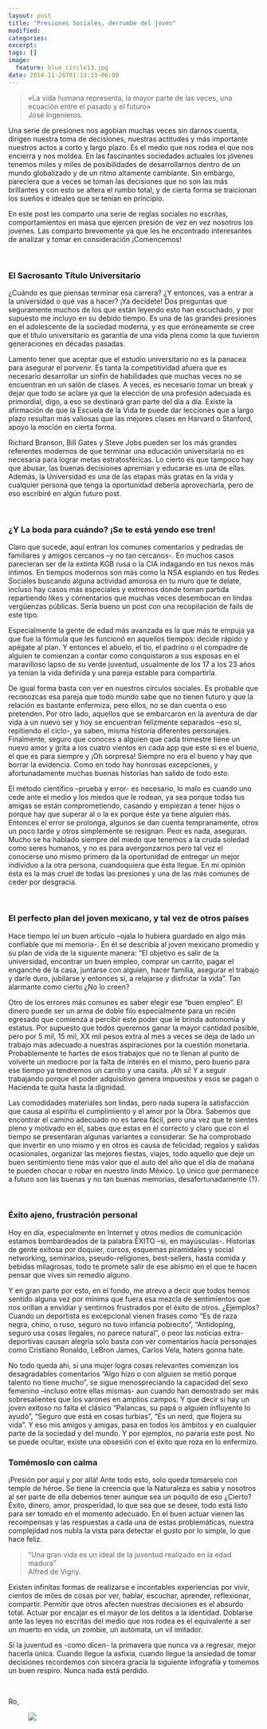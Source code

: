 ```yaml
---
layout: post
title: "Presiones Sociales, derrumbe del joven"
modified:
categories: 
excerpt:
tags: []
image:
  feature: blue_circle13.jpg
date: 2014-11-26T01:13:33-06:00
---
```

<blockquote>
<p>«La vida humana representa, la mayor parte de las veces, una ecuación entre el pasado y el futuro»<br>José Ingenieros.</p>
</blockquote>

<p>Una serie de presiones nos agobian muchas veces sin darnos cuenta, dirigen nuestra toma de decisiones, nuestras actitudes y más importante nuestros actos a corto y largo plazo. Es el medio que nos rodea el que nos encierra y nos moldea. En las fascinantes sociedades actuales los jóvenes tenemos miles y miles de posibilidades de desarrollarnos dentro de un mundo globalizado y de un ritmo altamente cambiante. Sin embargo, pareciera que a veces se toman las decisiones que no son las más brillantes y con esto se altera el rumbo total, y de cierta forma se traicionan los sueños e ideales que se tenían en principio.</p>

<p>En este post les comparto una serie de reglas sociales no escritas, comportamientos en masa que ejercen presión de vez en vez nosotros los jovenes. Las comparto brevemente ya que les he encontrado interesantes de analizar y tomar en consideración ¡Comencemos!</p><br>

<h3>El Sacrosanto Título Universitario</h3>
<p>¿Cuándo es que piensas terminar esa carrera? ¿Y entonces, vas a entrar a la universidad o qué vas a hacer? ¡Ya decídete! Dos preguntas que seguramente muchos de los que están leyendo esto han escuchado, y por supuesto me incluyo en su debido tiempo. Es una de las grandes presiones en el adolescente de la sociedad moderna, y es que erróneamente se cree que el título universitario es garantía de una vida plena como la que tuvieron generaciones en décadas pasadas.</p>

<p>Lamento tener que aceptar que el estudio universitario no es la panacea para asegurar el porvenir. Es tanta la competitividad afuera que es necesario desarrollar un sinfín de habilidades que muchas veces no se encuentran en un salón de clases. A veces, es necesario tomar un break y dejar que todo se aclare ya que la elección de una profesión adecuada es primordial, digo, a eso se destinará gran parte del día a día. Existe la afirmación de que la Escuela de la Vida te puede dar lecciones que a largo plazo resultan más valiosas que las mejores clases en Harvard o Stanford, apoyo la moción en cierta forma.</p>

<p>Richard Branson, Bill Gates y Steve Jobs pueden ser los más grandes referentes modernos de que terminar una educación universitaria no es necesaria para lograr metas estratosféricas. Lo cierto es que tampoco hay que abusar, las buenas decisiones apremian y educarse es una de ellas. Además, la Universidad es una de las etapas más gratas en la vida y cualquier persona que tenga la oportunidad debería aprovecharla, pero de eso escribiré en algún futuro post.</p><br>

<h3>¿Y La boda para cuándo? ¡Se te está yendo ese tren!</h3>
<p>Claro que sucede, aquí entran los comunes comentarios y pedradas de familiares y amigos cercanos –y no tan cercanos-. En muchos casos parecieran ser de la extinta KGB rusa o la CIA indagando en tus nexos más íntimos. En tiempos modernos son más como la NSA espiando en tus Redes Sociales buscando alguna actividad amorosa en tu muro que te delate, incluso hay casos más especiales y extremos donde toman partida repartiendo likes y comentarios que muchas veces desembocan en lindas vergüenzas públicas. Sería bueno un post con una recopilación de fails de este tipo.</p>

<p>Especialmente la gente de edad más avanzada es la que más te empuja ya que fue la fórmula que les funcionó en aquellos tiempos: decide rápido y apégate al plan. Y entonces el abuelo, el tío, el padrino o el compadre de alguien te comienzan a contar como conquistaron a sus esposas en el maravilloso lapso de su verde juventud, usualmente de los 17 a los 23 años ya tenían la vida definida y una pareja estable para compartirla.</p>

<p>De igual forma basta con ver en nuestros círculos sociales. Es probable que reconozcas esa pareja que todo mundo sabe que no tienen futuro y que la relación es bastante enfermiza, pero ellos, no se dan cuenta o eso pretenden. Por otro lado, aquellos que se embarcaron en la aventura de dar vida a un nuevo ser y hoy se encuentran felizmente separados –eso sí, repitiendo el ciclo-, ya saben, misma historia diferentes personajes. Finalmente, seguro que conoces a alguien que cada trimestre tiene un nuevo amor y grita a los cuatro vientos en cada app que este si es el bueno, el que es para siempre y ¡Oh sorpresa! Siempre no era el bueno y hay que borrar la evidencia. Como en todo hay honrosas excepciones, y afortunadamente muchas buenas historias han salido de todo esto.</p>

<p>El método científico –prueba y error- es necesario, lo malo es cuando uno cede ante el medio y los miedos que le rodean, ya sea porque todas tus amigas se están comprometiendo, casando y empiezan a tener hijos o porque hay que superar al o la ex porque éste ya tiene alguien más. Entonces el error se prolonga, algunos se dan cuenta tempranamente, otros un poco tarde y otros simplemente se resignan. Peor es nada, aseguran. Mucho se ha hablado siempre del miedo que tenemos a la cruda soledad como seres humanos, y no es para avergonzarnos pero tal vez el conocerse uno mismo primero da la oportunidad de entregar un mejor individuo a la otra persona, cuandoquiera que ésta llegue. En mi opinión ésta es la más cruel de todas las presiones y una de las más comunes de ceder por desgracia.</p><br>

<h3>El perfecto plan del joven mexicano, y tal vez de otros países</h3>
<p>Hace tiempo leí un buen artículo –ojala lo hubiera guardado en algo más confiable que mi memoria-. En él se describía al joven mexicano promedio y su plan de vida de la siguiente manera: “El objetivo es salir de la universidad, encontrar un buen empleo, comprar un carrito, pagar el enganche de la casa, juntarse con alguien, hacer familia, asegurar el trabajo y darle duro, jubilarse y entonces sí, a relajarse y disfrutar la vida”. Tan alarmante como cierto ¿No lo creen?<p>

<p>Otro de los errores más comunes es saber elegir ese “buen empleo”. El dinero puede ser un arma de doble filo especialmente para un recién egresado que comienza a percibir este poder que le brinda autonomía y estatus. Por supuesto que todos queremos ganar la mayor cantidad posible, pero por 5 mil, 15 mil, XX mil pesos extra al mes a veces se deja de lado un trabajo más adecuado a nuestras aspiraciones por la cuestión monetaria. Probablemente te hartes de esos trabajos que no te llenan al punto de volverte un mediocre por la falta de interés en el mismo, pero bueno para ese tiempo ya tendremos un carrito y una casita. ¡Ah sí! Y a seguir trabajando porque el poder adquisitivo genera impuestos y esos se pagan o Hacienda te quita hasta la dignidad.</p>

<p>Las comodidades materiales son lindas, pero nada supera la satisfacción que causa al espíritu el cumplimiento y el amor por la Obra. Sabemos que encontrar el camino adecuado no es tarea fácil, pero una vez que te sientes pleno y motivado en él, sabes que estas en el correcto y claro que con el tiempo se presentaran algunas variantes a considerar. Se ha comprobado que invertir en uno mismo y en otros es causa de felicidad; regalos y salidas ocasionales, organizar las mejores fiestas, viajes, todo aquello que deje un buen sentimiento tiene más valor que el auto del año que el día de mañana te pueden chocar o robar en nuestro lindo México. Lo único que permanece a futuro son las buenas y no tan buenas memorias, desafortunadamente (?).</p><br>

<h3>Éxito ajeno, frustración personal</h3>
<p>Hoy en día, especialmente en Internet y otros medios de comunicación estamos bombardeados de la palabra ÉXITO –si, en mayúsculas-. Historias de gente exitosa por doquier, cursos, esquemas piramidales y social networking, seminarios, pseudo-religiones, best-sellers, hasta comida y bebidas milagrosas, todo te promete salir de ese abismo en el que te hacen pensar que vives sin remedio alguno.</p>

<p>Y en gran parte por esto, en el fondo, me atrevo a decir que todos hemos sentido alguna vez por mínima que fuera esa mezcla de sentimientos que nos orillan a envidiar y sentirnos frustrados por el éxito de otros. ¿Ejemplos? Cuando un deportista es excepcional vienen frases como “Es de raza negra, chino, o ruso, seguro no tuvo infancia pobrecito”, “Antidoping, seguro usa cosas ilegales, no parece natural”, o peor las noticias extra-deportivas causan alegría solo basta con ver comentarios hacía personajes como Cristiano Ronaldo, LeBron James, Carlos Vela, haters gonna hate.</p>

<p>No todo queda ahí, si una mujer logra cosas relevantes comienzan los desagradables comentarios “Algo hizo o con alguien se metió porque talento no tiene mucho”, se sigue menospreciando la capacidad del sexo femenino –incluso entre ellas mismas- aun cuando han demostrado ser más sobresalientes que los varones en amplios campos. Y que decir si hay un joven exitoso no falta el clásico “Palancas, su papá o alguien influyente lo ayudó”, “Seguro que está en cosas turbias”, “Es un nerd, que flojera su vida”. Y eso mis amigos y amigas, pasa en todos los ámbitos y en cualquier parte de la sociedad y del mundo. Y por ejemplos, no pararía este post. No se puede ocultar, existe una obsesión con el éxito que roza en lo enfermizo.</p>

<h3>Tomémoslo con calma</h3>

<p>¡Presión por aquí y por allá! Ante todo esto, solo queda tomárselo con temple de héroe. Se tiene la creencia que la Naturaleza es sabia y nosotros al ser parte de ella debemos tener aunque sea un poquito de eso ¿Cierto? Éxito, dinero, amor, prosperidad, lo que sea que se desee, todo está listo para ser tomado en el momento adecuado. En el buen actuar vienen las recompensas y las respuestas a cada una de estas problemáticas, nuestra complejidad nos nubla la vista para detectar el gusto por lo simple, lo que hace feliz.</p>

<blockquote>
<p>“Una gran vida es un ideal de la juventud realizado en la edad madura”<br>
Alfred de Vigny.</p>
</blockquote>

<p>Existen infinitas formas de realizarse e incontables experiencias por vivir, cientos de miles de cosas por ver, hablar, escuchar, aprender, reflexionar, compartir. Permitir que otros afecten nuestras decisiones es el absurdo total. Actuar por encajar es el mayor de los delitos a la identidad. Doblarse ante las leyes no escritas del medio que nos rodea es el equivalente a ser un muerto en vida, un zombie, un autómata, un vil imitador.</p>

<p>Si la juventud es -como dicen- la primavera que nunca va a regresar, mejor hacerla única. Cuando llegue la asfixia, cuando llegue la ansiedad de tomar decisiones recordemos con sincera gracia la siguiente infografía y tomemos un buen respiro. Nunca nada está perdido.<p><br>

Ro,

<figure>
<img src="/images/lost_in_life.jpeg">
</figure>
